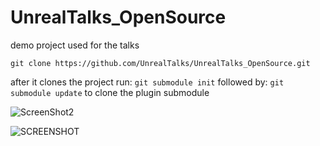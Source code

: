 # UnrealTalks_OpenSource
demo project used for the talks


```git clone https://github.com/UnrealTalks/UnrealTalks_OpenSource.git```

after it clones the project run:
```git submodule init```
followed by:
```git submodule update```
to clone the plugin submodule


![ScreenShot2](/assets/ScreenShot2.png)

![SCREENSHOT](/assets/SCREENSHOT.png)
